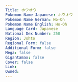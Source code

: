 ```yaml
---
﻿Title: ホウオウ
Pokemon Name Japanese: ホウオウ
Pokemon Name German: Ho-Oh
Pokemon Name English: Ho-Oh
Language Card: Japanese
National Dex Number: 250
Region: Johto
Regional Form: false
Additional Form: false
Mega: false
Gigantamax: false
Cover: false
Link: 
Owned: 
---
```

